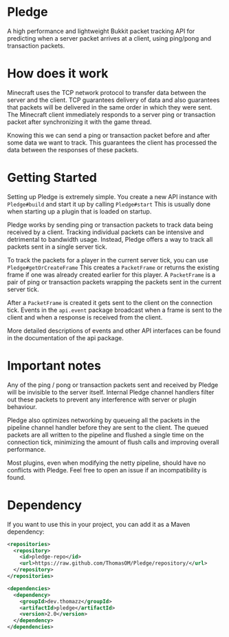 # Pledge
A high performance and lightweight Bukkit packet tracking API for predicting when a server packet arrives at a client,
using ping/pong and transaction packets.


# How does it work
Minecraft uses the TCP network protocol to transfer data between the server and the client.
TCP guarantees delivery of data and also guarantees that packets will be delivered in the same order in which they were sent.
The Minecraft client immediately responds to a server ping or transaction packet after synchronizing it with the game thread.

Knowing this we can send a ping or transaction packet before and after some data we want to track.
This guarantees the client has processed the data between the responses of these packets.


# Getting Started
Setting up Pledge is extremely simple.
You create a new API instance with ```Pledge#build``` and start it up by calling ```Pledge#start```
This is usually done when starting up a plugin that is loaded on startup.

Pledge works by sending ping or transaction packets to track data being received by a client.
Tracking individual packets can be intensive and detrimental to bandwidth usage.
Instead, Pledge offers a way to track all packets sent in a single server tick.

To track the packets for a player in the current server tick, you can use ```Pledge#getOrCreateFrame```
This creates a ```PacketFrame``` or returns the existing frame if one was already created earlier for this player.
A ```PacketFrame``` is a pair of ping or transaction packets wrapping the packets sent in the current server tick.

After a ```PacketFrame``` is created it gets sent to the client on the connection tick.
Events in the ```api.event``` package broadcast when a frame is sent to the client and when a response is received from the client.

More detailed descriptions of events and other API interfaces can be found in the documentation of the api package.


# Important notes
Any of the ping / pong or transaction packets sent and received by Pledge will be invisible to the server itself.
Internal Pledge channel handlers filter out these packets to prevent any interference with server or plugin behaviour.

Pledge also optimizes networking by queueing all the packets in the pipeline channel handler before they are sent to the client.
The queued packets are all written to the pipeline and flushed a single time on the connection tick,
minimizing the amount of flush calls and improving overall performance.

Most plugins, even when modifying the netty pipeline, should have no conflicts with Pledge.
Feel free to open an issue if an incompatibility is found. 


# Dependency
If you want to use this in your project, you can add it as a Maven dependency:

````xml
<repositories>
  <repository>
    <id>pledge-repo</id>
    <url>https://raw.github.com/ThomasOM/Pledge/repository/</url>
  </repository>
</repositories>

<dependencies>
  <dependency>
    <groupId>dev.thomazz</groupId>
    <artifactId>pledge</artifactId>
    <version>2.0</version>
  </dependency>
</dependencies>
````
